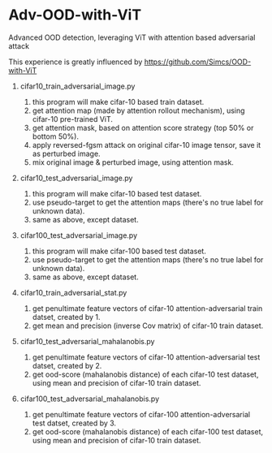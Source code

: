 # Adv-OOD-with-ViT
Advanced OOD detection, leveraging ViT with attention based adversarial attack

This experience is greatly influenced by https://github.com/Simcs/OOD-with-ViT



1. cifar10_train_adversarial_image.py
   1) this program will make cifar-10 based train dataset.
   2) get attention map (made by attention rollout mechanism), using cifar-10 pre-trained ViT.
   3) get attention mask, based on attention score strategy (top 50% or bottom 50%).
   4) apply reversed-fgsm attack on original cifar-10 image tensor, save it as perturbed image.
   5) mix original image & perturbed image, using attention mask.
    
2. cifar10_test_adversarial_image.py
   1) this program will make cifar-10 based test dataset.
   2) use pseudo-target to get the attention maps (there's no true label for unknown data).
   3) same as above, except dataset.
  
3. cifar100_test_adversarial_image.py
   1) this program will make cifar-100 based test dataset.
   2) use pseudo-target to get the attention maps (there's no true label for unknown data).
   3) same as above, except dataset.

4. cifar10_train_adversarial_stat.py
   1) get penultimate feature vectors of cifar-10 attention-adversarial train datset, created by 1.
   2) get mean and precision (inverse Cov matrix) of cifar-10 train dataset.
  
5. cifar10_test_adversarial_mahalanobis.py
   1) get penultimate feature vectors of cifar-10 attention-adversarial test datset, created by 2.
   2) get ood-score (mahalanobis distance) of each cifar-10 test dataset, using mean and precision of cifar-10 train dataset.
  
6. cifar100_test_adversarial_mahalanobis.py
   1) get penultimate feature vectors of cifar-100 attention-adversarial test datset, created by 3.
   2) get ood-score (mahalanobis distance) of each cifar-100 test dataset, using mean and precision of cifar-10 train dataset.
